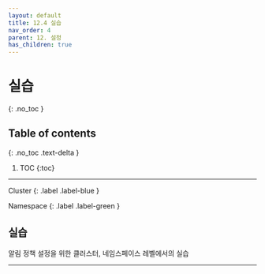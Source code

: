 ```yaml
---
layout: default
title: 12.4 실습
nav_order: 4
parent: 12. 설정
has_children: true
---
```


# 실습
{: .no_toc }

## Table of contents
{: .no_toc .text-delta }

1. TOC
{:toc}

---

<div class="code-example" markdown="1">
Cluster
{: .label .label-blue }

Namespace
{: .label .label-green }
</div>

## 실습
알림 정책 설정을 위한 클러스터, 네임스페이스 레벨에서의 실습

---